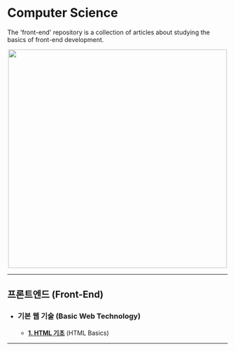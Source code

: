 # Computer Science

The 'front-end' repository is a collection of articles about studying the basics of front-end development.

<p align="center">
 <img src = "https://github.com/HaeChan-Jeon/front-end/assets/146603024/4682ab5d-bd19-450e-9a87-55846108307e", height="500x", width="500px">
</p>

***

## **프론트엔드** (Front-End)

* ### **기본 웹 기술** (Basic Web Technology)

  * [**1. HTML 기초**](https://github.com/HaeChan-Jeon/front-end/blob/main/1_Basic_Web_Technology/1-1_HTML%20%EA%B8%B0%EC%B4%88.md) (HTML Basics)

***
